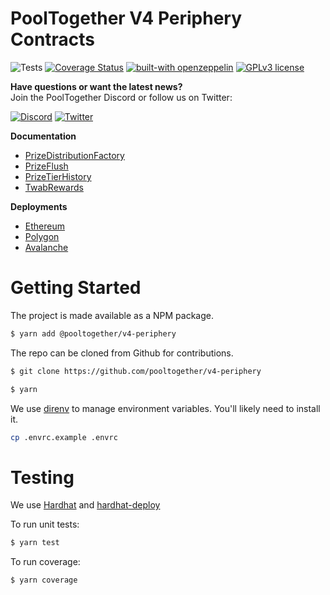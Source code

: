 # PoolTogether V4 Periphery Contracts

![Tests](https://github.com/pooltogether/v4-periphery/actions/workflows/main.yml/badge.svg)
[![Coverage Status](https://coveralls.io/repos/github/pooltogether/v4-periphery/badge.svg?branch=master)](https://coveralls.io/github/pooltogether/v4-periphery?branch=master)
[![built-with openzeppelin](https://img.shields.io/badge/built%20with-OpenZeppelin-3677FF)](https://docs.openzeppelin.com/)
[![GPLv3 license](https://img.shields.io/badge/License-GPLv3-blue.svg)](http://perso.crans.org/besson/LICENSE.html)

<strong>Have questions or want the latest news?</strong>
<br/>Join the PoolTogether Discord or follow us on Twitter:

[![Discord](https://badgen.net/badge/icon/discord?icon=discord&label)](https://discord.gg/JFBPMxv5tr)
[![Twitter](https://badgen.net/badge/icon/twitter?icon=twitter&label)](https://twitter.com/PoolTogether_)

**Documentation**<br>
- [PrizeDistributionFactory](https://v4.docs.pooltogether.com/protocol/reference/v4-periphery/PrizeDistributionFactory)
- [PrizeFlush](https://v4.docs.pooltogether.com/protocol/reference/v4-periphery/PrizeFlush)
- [PrizeTierHistory](https://v4.docs.pooltogether.com/protocol/reference/v4-periphery/PrizeTierHistory)
- [TwabRewards](https://v4.docs.pooltogether.com/protocol/reference/v4-periphery/TwabRewards)

**Deployments**<br>
- [Ethereum](https://v4.docs.pooltogether.com/protocol/reference/deployments/mainnet#mainnet)
- [Polygon](https://v4.docs.pooltogether.com/protocol/reference/deployments/mainnet#polygon)
- [Avalanche](https://v4.docs.pooltogether.com/protocol/reference/deployments/mainnet#avalanche)

# Getting Started

The project is made available as a NPM package.

```sh
$ yarn add @pooltogether/v4-periphery
```

The repo can be cloned from Github for contributions.

```sh
$ git clone https://github.com/pooltogether/v4-periphery
```

```sh
$ yarn
```

We use [direnv](https://direnv.net/) to manage environment variables.  You'll likely need to install it.

```sh
cp .envrc.example .envrc
```

# Testing

We use [Hardhat](https://hardhat.dev) and [hardhat-deploy](https://github.com/wighawag/hardhat-deploy)

To run unit tests:

```sh
$ yarn test
```

To run coverage:

```sh
$ yarn coverage
```
